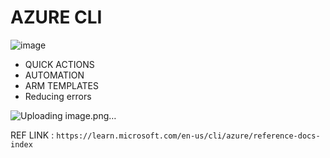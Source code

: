 # AZURE CLI

![image](https://github.com/pavankumar0077/Azure-zero-to-hero/assets/40380941/d1514ccc-8b12-4621-b7b3-2852a1603db1)

- QUICK ACTIONS
- AUTOMATION
- ARM TEMPLATES
- Reducing errors

![Uploading image.png…]()

REF LINK : ``` https://learn.microsoft.com/en-us/cli/azure/reference-docs-index ```
